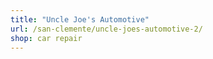 ```yaml
---
title: "Uncle Joe's Automotive"
url: /san-clemente/uncle-joes-automotive-2/
shop: car repair
---
```


